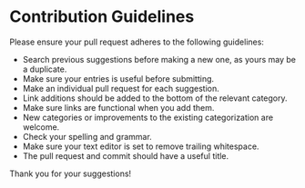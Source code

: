 # Contribution Guidelines

Please ensure your pull request adheres to the following guidelines:

- Search previous suggestions before making a new one, as yours may be a duplicate.
- Make sure your entries is useful before submitting.
- Make an individual pull request for each suggestion.
- Link additions should be added to the bottom of the relevant category.
- Make sure links are functional when you add them.
- New categories or improvements to the existing categorization are welcome.
- Check your spelling and grammar.
- Make sure your text editor is set to remove trailing whitespace.
- The pull request and commit should have a useful title.

Thank you for your suggestions!
